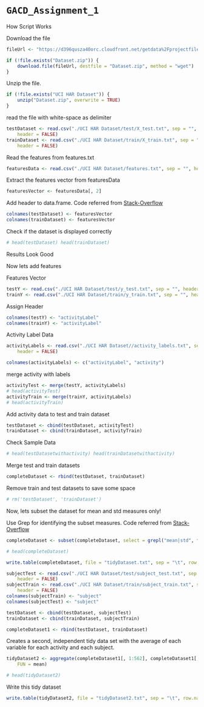 `GACD_Assignment_1`
=================

How Script Works


Download the file
```r
fileUrl <- "https://d396qusza40orc.cloudfront.net/getdata%2Fprojectfiles%2FUCI%20HAR%20Dataset.zip"

if (!file.exists("Dataset.zip")) {
    download.file(fileUrl, destfile = "Dataset.zip", method = "wget")
}
```



Unzip the file. 


```r
if (!file.exists("UCI HAR Dataset")) {
    unzip("Dataset.zip", overwrite = TRUE)
}
```


read the file with white-space as delimiter


```r
testDataset <- read.csv("./UCI HAR Dataset/test/X_test.txt", sep = "", colClasses = "numeric", 
    header = FALSE)
trainDataset <- read.csv("./UCI HAR Dataset/train/X_train.txt", sep = "", colClasses = "numeric", 
    header = FALSE)
```


Read the features from features.txt

```r
featuresData <- read.csv("./UCI HAR Dataset/features.txt", sep = "", header = FALSE)
```


Extract the features vector from featuresData

```r
featuresVector <- featuresData[, 2]
```


Add header to data.frame. Code referred from [Stack-Overflow](http://stackoverflow.com/a/14022113/2356016)


```r
colnames(testDataset) <- featuresVector
colnames(trainDataset) <- featuresVector
```


Check if the dataset is displayed correctly


```r
# head(testDataset) head(trainDataset)
```


Results Look Good 

Now lets add features 

Features Vector

```r
testY <- read.csv("./UCI HAR Dataset/test/y_test.txt", sep = "", header = FALSE)
trainY <- read.csv("./UCI HAR Dataset/train/y_train.txt", sep = "", header = FALSE)
```


Assign Header


```r
colnames(testY) <- "activityLabel"
colnames(trainY) <- "activityLabel"
```



Activity Label Data

```r
activityLabels <- read.csv("./UCI HAR Dataset//activity_labels.txt", sep = "", 
    header = FALSE)
```




```r
colnames(activityLabels) <- c("activityLabel", "activity")
```


merge activity with labels 

```r
activityTest <- merge(testY, activityLabels)
# head(activityTest)
activityTrain <- merge(trainY, activityLabels)
# head(activityTrain)
```


Add activity data to test and train dataset


```r
testDataset <- cbind(testDataset, activityTest)
trainDataset <- cbind(trainDataset, activityTrain)
```


Check Sample Data

```r
# head(testDatasetwithactivity) head(trainDatasetwithactivity)
```




Merge test and train datasets


```r
completeDataset <- rbind(testDataset, trainDataset)
```



Remove train and test datasets to save some space

```r
# rm('testDataset', 'trainDataset')
```



Now, lets subset the dataset for mean and std measures only!

Use Grep for identifying the subset measures. Code referred from [Stack-Overflow](http://stackoverflow.com/a/21311458/2356016)



```r
completeDataset <- subset(completeDataset, select = grepl("mean|std", featuresVector))
```




```r
# head(completeDataset)
```




```r
write.table(completeDataset, file = "tidyDataset.txt", sep = "\t", row.names = FALSE)
```




```r
subjectTest <- read.csv("./UCI HAR Dataset/test/subject_test.txt", sep = "", 
    header = FALSE)
subjectTrain <- read.csv("./UCI HAR Dataset/train/subject_train.txt", sep = "", 
    header = FALSE)
colnames(subjectTrain) <- "subject"
colnames(subjectTest) <- "subject"
```




```r
testDataset <- cbind(testDataset, subjectTest)
trainDataset <- cbind(trainDataset, subjectTrain)
```




```r
completeDataset1 <- rbind(testDataset, trainDataset)
```


Creates a second, independent tidy data set with the average of each variable for each activity and each subject. 



```r
tidyDataset2 <- aggregate(completeDataset1[, 1:562], completeDataset1[, 563:564], 
    FUN = mean)
```




```r
# head(tidyDataset2)
```


Write this tidy dataset


```r
write.table(tidyDataset2, file = "tidyDataset2.txt", sep = "\t", row.names = FALSE)
```


